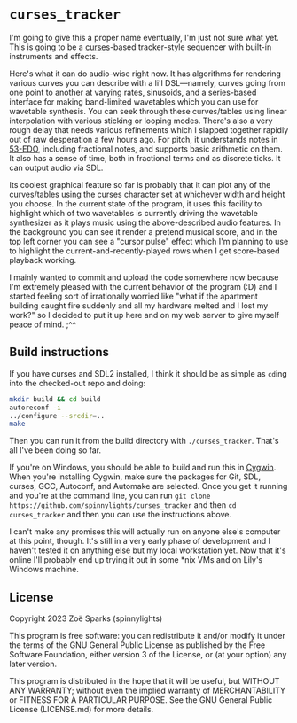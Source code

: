 # `curses_tracker`

I'm going to give this a proper name eventually, I'm just not
sure what yet. This is going to be a
[curses](https://en.wikipedia.org/wiki/Curses_(programming_library))-based
tracker-style sequencer with built-in instruments and effects.

Here's what it can do audio-wise right now. It has algorithms for
rendering various curves you can describe with a li'l DSL—namely,
curves going from one point to another at varying rates,
sinusoids, and a series-based interface for making band-limited
wavetables which you can use for wavetable synthesis. You can
seek through these curves/tables using linear interpolation with
various sticking or looping modes. There's also a very rough
delay that needs various refinements which I slapped together
rapidly out of raw desperation a few hours ago. For pitch, it
understands notes in
[53-EDO](https://en.wikipedia.org/wiki/53_equal_temperament),
including fractional notes, and supports basic arithmetic on
them. It also has a sense of time, both in fractional terms and
as discrete ticks. It can output audio via SDL.

Its coolest graphical feature so far is probably that it can plot
any of the curves/tables using the curses character set at
whichever width and height you choose. In the current state of
the program, it uses this facility to highlight which of two
wavetables is currently driving the wavetable synthesizer as it
plays music using the above-described audio features. In the
background you can see it render a pretend musical score, and in
the top left corner you can see a "cursor pulse" effect which I'm
planning to use to highlight the current-and-recently-played rows
when I get score-based playback working.

I mainly wanted to commit and upload the code somewhere now
because I'm extremely pleased with the current behavior of the
program (:D) and I started feeling sort of irrationally worried
like "what if the apartment building caught fire suddenly and all
my hardware melted and I lost my work?" so I decided to put it up
here and on my web server to give myself peace of mind. ;^^

## Build instructions

If you have curses and SDL2 installed, I think it should be as
simple as `cd`ing into the checked-out repo and doing:

```bash
mkdir build && cd build
autoreconf -i
../configure --srcdir=..
make
```

Then you can run it from the build directory with
`./curses_tracker`. That's all I've been doing so far.

If you're on Windows, you should be able to build and run this in
[Cygwin](https://www.cygwin.com/). When you're installing Cygwin,
make sure the packages for Git, SDL, curses, GCC, Autoconf, and
Automake are selected. Once you get it running and you're at the
command line, you can run `git clone
https://github.com/spinnylights/curses_tracker` and then `cd
curses_tracker` and then you can use the instructions above.

I can't make any promises this will actually run on anyone else's
computer at this point, though. It's still in a very early phase
of development and I haven't tested it on anything else but my
local workstation yet. Now that it's online I'll probably end up
trying it out in some \*nix VMs and on Lily's Windows machine.

## License

Copyright 2023 Zoë Sparks (spinnylights)

This program is free software: you can redistribute it and/or
modify it under the terms of the GNU General Public License as
published by the Free Software Foundation, either version 3 of
the License, or (at your option) any later version.

This program is distributed in the hope that it will be useful,
but WITHOUT ANY WARRANTY; without even the implied warranty of
MERCHANTABILITY or FITNESS FOR A PARTICULAR PURPOSE. See the GNU
General Public License (LICENSE.md) for more details.
